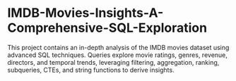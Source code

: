 # IMDB-Movies-Insights-A-Comprehensive-SQL-Exploration
This project contains an in-depth analysis of the IMDB movies dataset using advanced SQL techniques. Queries explore movie ratings, genres, revenue, directors, and temporal trends, leveraging filtering, aggregation, ranking, subqueries, CTEs, and string functions to derive insights.
